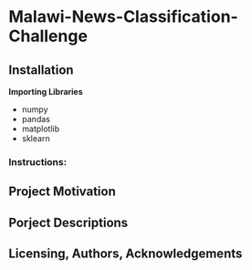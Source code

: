 # Malawi-News-Classification-Challenge

## Installation
**Importing Libraries**</br>
* numpy
* pandas
* matplotlib
* sklearn

### Instructions:


## Project Motivation

## Porject Descriptions 

## Licensing, Authors, Acknowledgements


